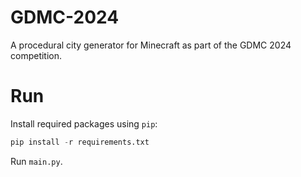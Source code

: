 # GDMC-2024
A procedural city generator for Minecraft as part of the GDMC 2024 competition. 

# Run

Install required packages using `pip`:
```python
pip install -r requirements.txt
```

Run `main.py`.